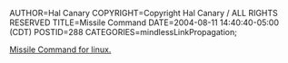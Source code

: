 AUTHOR=Hal Canary
COPYRIGHT=Copyright Hal Canary / ALL RIGHTS RESERVED
TITLE=Missile Command
DATE=2004-08-11 14:40:40-05:00 (CDT)
POSTID=288
CATEGORIES=mindlessLinkPropagation;

[Missile Command for linux.](http://sourceforge.net/projects/missile/)
